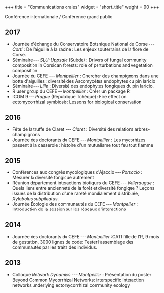 +++
title = "Communications orales"
widget = "short_title"
weight = 90
+++
<!-- 
<script src="https://bibbase.org/show?bib=https%3A%2F%2Fadrientaudiere.com%2Fdoc%2FMyPubs.bib&theme=simple&folding=1&jsonp=1"></script> 
 -->

<i class="fas fa-globe"></i> Conférence internationale / <i class="far fa-comment"></i> Conférence grand public

## 2017 

- Journée d'échange du Conservatoire Botanique National de Corse --- *Corti* : <span class="titre"> De l’aiguille à la racine : Les enjeux souterrains de la flore de Corse. <i class="far fa-comment"></i> </span>
- Séminaire --- *SLU-Uppsala* (Suède) : <span class="titre"> Drivers of fungal community composition in Corsican forests: role of perturbations and vegetation composition <i class="fas fa-globe"></i> </span> 
- Journée du CEFE --- *Montpellier* : <span class="titre"> Chercher des champignons dans une botte d'aiguilles : diversité des Ascomycètes endophytes du pin laricio </span>
- Séminaire --- *Lille* : <span class="titre"> Diversité des endophytes fongiques du pin laricio.</span>
- R user group du CEFE -- *Montpellier* : <span class="titre"> Créer un package R </span>
- ICOM 9 --- *Prague* (République Tchèque) : <span class="titre"> Fire effect on ectomycorrhizal symbiosis: Lessons for biological conservation <i class="fas fa-globe"></i> </span>


## 2016 
- Fête de la truffe de Claret --- *Claret* : <span class="titre"> Diversité des relations arbres-champignons <i class="far fa-comment"></i> </span>
- Journée des doctorants du CEFE --- *Montpellier* : <span class="titre"> Les mycorhizes passent à la casserole : histoire d'un mutualisme tout feu tout flamme </span>


## 2015 
- Conférences aux congrès mycologiques d'Ajaccio --- *Porticcio* : <span class="titre">Mesurer la diversité fongique autrement <i class="far fa-comment"></i></span>
- Réunion département interactions biotiques du CEFE --- *Valleraugue* : <span class="titre">Quels liens entre ancienneté de la forêt et diversité fongique ? Leçons issues de la distribution d'une rareté mondialement distribuée, *Xylobolus subpileatus*. </span>
- Journée Écologie des communautés du CEFE --- *Montpellier* : <span  class="titre">Introduction de la session sur les réseaux d'interactions</span>

## 2014
- Journée des doctorants du CEFE --- *Montpellier* :<span class="titre">CATI fille de l’R, 9 mois de gestation, 3000 lignes de code: Tester l’assemblage des communautés par les traits des individus.</span>


## 2013 
- Colloque *Network Dynamics* --- *Montpellier* : Présentation du poster <span class="titre">Beyond Common Mycorrhizal Networks: interspecific interaction networks underlying ectomycorrhizal community ecology <i class="fas fa-globe"></i></span>

